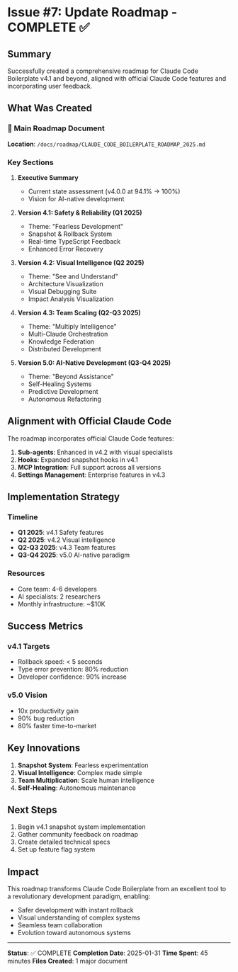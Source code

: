 # Issue #7: Update Roadmap - COMPLETE ✅

## Summary

Successfully created a comprehensive roadmap for Claude Code Boilerplate v4.1 and beyond, aligned with official Claude Code features and incorporating user feedback.

## What Was Created

### 📄 Main Roadmap Document
**Location**: `/docs/roadmap/CLAUDE_CODE_BOILERPLATE_ROADMAP_2025.md`

### Key Sections

1. **Executive Summary**
   - Current state assessment (v4.0.0 at 94.1% → 100%)
   - Vision for AI-native development

2. **Version 4.1: Safety & Reliability (Q1 2025)**
   - Theme: "Fearless Development"
   - Snapshot & Rollback System
   - Real-time TypeScript Feedback
   - Enhanced Error Recovery

3. **Version 4.2: Visual Intelligence (Q2 2025)**
   - Theme: "See and Understand"
   - Architecture Visualization
   - Visual Debugging Suite
   - Impact Analysis Visualization

4. **Version 4.3: Team Scaling (Q2-Q3 2025)**
   - Theme: "Multiply Intelligence"
   - Multi-Claude Orchestration
   - Knowledge Federation
   - Distributed Development

5. **Version 5.0: AI-Native Development (Q3-Q4 2025)**
   - Theme: "Beyond Assistance"
   - Self-Healing Systems
   - Predictive Development
   - Autonomous Refactoring

## Alignment with Official Claude Code

The roadmap incorporates official Claude Code features:

1. **Sub-agents**: Enhanced in v4.2 with visual specialists
2. **Hooks**: Expanded snapshot hooks in v4.1
3. **MCP Integration**: Full support across all versions
4. **Settings Management**: Enterprise features in v4.3

## Implementation Strategy

### Timeline
- **Q1 2025**: v4.1 Safety features
- **Q2 2025**: v4.2 Visual intelligence
- **Q2-Q3 2025**: v4.3 Team features
- **Q3-Q4 2025**: v5.0 AI-native paradigm

### Resources
- Core team: 4-6 developers
- AI specialists: 2 researchers
- Monthly infrastructure: ~$10K

## Success Metrics

### v4.1 Targets
- Rollback speed: < 5 seconds
- Type error prevention: 80% reduction
- Developer confidence: 90% increase

### v5.0 Vision
- 10x productivity gain
- 90% bug reduction
- 80% faster time-to-market

## Key Innovations

1. **Snapshot System**: Fearless experimentation
2. **Visual Intelligence**: Complex made simple
3. **Team Multiplication**: Scale human intelligence
4. **Self-Healing**: Autonomous maintenance

## Next Steps

1. Begin v4.1 snapshot system implementation
2. Gather community feedback on roadmap
3. Create detailed technical specs
4. Set up feature flag system

## Impact

This roadmap transforms Claude Code Boilerplate from an excellent tool to a revolutionary development paradigm, enabling:
- Safer development with instant rollback
- Visual understanding of complex systems
- Seamless team collaboration
- Evolution toward autonomous systems

---

**Status**: ✅ COMPLETE
**Completion Date**: 2025-01-31
**Time Spent**: 45 minutes
**Files Created**: 1 major document
